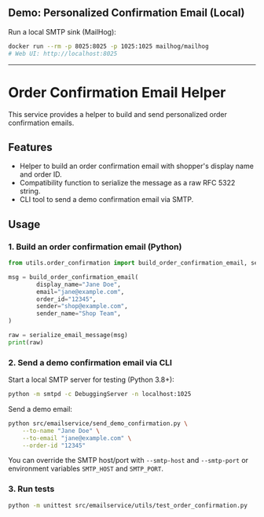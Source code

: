 ## Demo: Personalized Confirmation Email (Local)

Run a local SMTP sink (MailHog):

```bash
docker run --rm -p 8025:8025 -p 1025:1025 mailhog/mailhog
# Web UI: http://localhost:8025
```

---

# Order Confirmation Email Helper

This service provides a helper to build and send personalized order confirmation emails.

## Features
- Helper to build an order confirmation email with shopper's display name and order ID.
- Compatibility function to serialize the message as a raw RFC 5322 string.
- CLI tool to send a demo confirmation email via SMTP.

## Usage

### 1. Build an order confirmation email (Python)

```python
from utils.order_confirmation import build_order_confirmation_email, serialize_email_message

msg = build_order_confirmation_email(
		display_name="Jane Doe",
		email="jane@example.com",
		order_id="12345",
		sender="shop@example.com",
		sender_name="Shop Team",
)

raw = serialize_email_message(msg)
print(raw)
```

### 2. Send a demo confirmation email via CLI

Start a local SMTP server for testing (Python 3.8+):

```sh
python -m smtpd -c DebuggingServer -n localhost:1025
```

Send a demo email:

```sh
python src/emailservice/send_demo_confirmation.py \
	--to-name "Jane Doe" \
	--to-email "jane@example.com" \
	--order-id "12345"
```

You can override the SMTP host/port with `--smtp-host` and `--smtp-port` or environment variables `SMTP_HOST` and `SMTP_PORT`.

### 3. Run tests

```sh
python -m unittest src/emailservice/utils/test_order_confirmation.py
```
